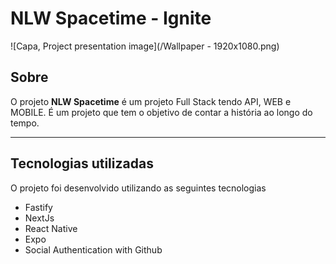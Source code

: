 # **NLW Spacetime - Ignite**

![Capa, Project presentation image](/Wallpaper - 1920x1080.png)

## Sobre

O projeto **NLW Spacetime** é um projeto Full Stack tendo API, WEB e MOBILE. É um projeto que tem o objetivo de contar a história ao longo do tempo.

---

## Tecnologias utilizadas

O projeto foi desenvolvido utilizando as seguintes tecnologias

- Fastify
- NextJs
- React Native
- Expo
- Social Authentication with Github
